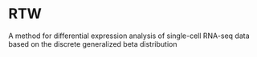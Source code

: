 # RTW
A method for differential expression analysis of single-cell RNA-seq data based on the discrete generalized beta distribution
